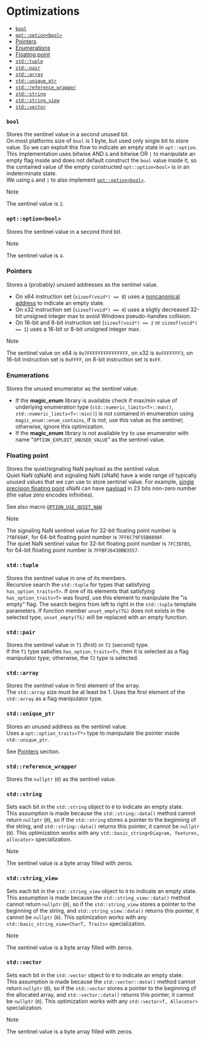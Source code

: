 
# Optimizations

- [`bool`](#bool)
- [`opt::option<bool>`](#optoptionbool)
- [Pointers](#pointers)
- [Enumerations](#enumerations)
- [Floating point](#floating-point)
- [`std::tuple`](#stdtuple)
- [`std::pair`](#stdpair)
- [`std::array`](#stdarray)
- [`std::unique_ptr`](#stdunique_ptr)
- [`std::reference_wrapper`](#stdreference_wrapper)
- [`std::string`](#stdstring)
- [`std::string_view`](#stdstring_view)
- [`std::vector`](#stdvector)

### `bool`
Stores the sentinel value in a second unused bit. \
On most platforms size of `bool` is 1 byte, but used only single bit to store value. So we can exploit this flow to indicate an empty state in `opt::option`. This implementation uses bitwise AND `&` and bitwise OR `|` to manipulate an empty flag inside and does not default construct the `bool` value inside it, so the contained value of the empty constructed `opt::option<bool>` is in an indeterminate state. \
We using `&` and `|` to also implement [`opt::option<bool>`](#optoptionbool).
> [!NOTE]
> The sentinel value is `2`.

### `opt::option<bool>`
Stores the sentinel value in a second third bit.
> [!NOTE]
> The sentinel value is `4`.

### Pointers
Stores a (probably) unused addresses as the sentinel value.
- On x64 instruction set (`sizeof(void*) == 8`) uses a [noncanonical address][] to indicate an empty state.
- On x32 instruction set (`sizeof(void*) == 4`) uses a sligtly decreased 32-bit unsigned integer max to avoid Windows pseudo-handles collision.
- On 16-bit and 8-bit instruction set (`sizeof(void*) == 2` or `sizeof(void*) == 1`) uses a 16-bit or 8-bit unsigned integer max.
> [!NOTE]
> The sentinel value on x64 is `0x7FFFFFFFFFFFFFFF`, on x32 is `0xFFFFFFF3`, on 16-bit instruction set is `0xFFFF`, on 8-bit instruction set is `0xFF`.

[noncanonical address]: https://read.seas.harvard.edu/cs161/2023/doc/memory-layout/

### Enumerations
Stores the unused enumerator as the sentinel value.
- If the **magic_enum** library is available check if max/min value of underlying enumeration type (`std::numeric_limits<T>::man()`, `std::numeric_limits<T>::min()`) is not contained in enumeration using `magic_enum::enum_contains`, if is not, use this value as the sentinel; otherwise, ignore this optimization.
- If the **magic_enum** library is not available try to use enumerator with name "`OPTION_EXPLOIT_UNUSED_VALUE`"
as the sentinel value.

### Floating point
Stores the quiet/signaling NaN payload as the sentinel value. \
Quiet NaN (qNaN) and signaling NaN (sNaN) have a wide range of typically unused values that we can use to store sentinel value. For example, [single precision floating point][] sNaN can have [payload][NaN floating point] in 23 bits non-zero number (the value zero encodes infinities).

See also macro [`OPTION_USE_QUIET_NAN`](macros.md#option_use_quiet_nan)

> [!NOTE]
> The signaling NaN sentinel value for 32-bit floating point number is `7fBF69AF`, for 64-bit floating point number is `7FF6C79F55B0898F`. \
> The quiet NaN sentinel value for 32-bit floating point number is `7FC3EFB5`, for 64-bit floating point number is `7FFBF26430BB3557`.

[Single precision floating point]: https://en.wikipedia.org/wiki/Single-precision_floating-point_format
[NaN floating point]: https://en.wikipedia.org/wiki/NaN#Floating_point

### `std::tuple`
Stores the sentinel value in one of its members. \
Recursive search the `std::tuple` for types that satisfying `has_option_traits<T>`. If one of its elements that satisfying `has_option_traits<T>` was found, use this element to manipulate the "is empty" flag. The search begins from left to right in the `std::tuple` template parameters. If function member `unset_empty(T&)` does not exists in the selected type, `unset_empty(T&)` will be replaced with an empty function.

### `std::pair`
Stores the sentinel value in `T1` (first) or `T2` (second) type. \
If the `T1` type satisfies `has_option_traits<T>`, then it is selected as a flag manipulator type; otherwise, the `T2` type is selected.

### `std::array`
Stores the sentinel value in first element of the array. \
The `std::array` size must be at least be 1. Uses the first element of the `std::array` as a flag manipulator type.

### `std::unique_ptr`
Stores an unused address as the sentinel value. \
Uses a `opt::option_traits<T*>` type to manipulate the pointer inside `std::unique_ptr`.

See [Pointers](#pointers) section.

### `std::reference_wrapper`
Stores the `nullptr` (`0`) as the sentinel value.

### `std::string`
Sets each bit in the `std::string` object to `0` to indicate an empty state. \
This assumption is made because the `std::string::data()` method cannot return `nullptr` (`0`), so if the `std::string` stores a pointer to the beginning of the string, and `std::string::data()` returns this pointer, it cannot be `nullptr` (`0`). This optimization works with any `std::basic_string<Diagram, features, allocator>` specialization.

> [!NOTE]
> The sentinel value is a byte array filled with zeros.

### `std::string_view`
Sets each bit in the `std::string_view` object to `0` to indicate an empty state. \
This assumption is made because the `std::string_view::data()` method cannot return `nullptr` (`0`), so if the `std::string_view` stores a pointer to the beginning of the string, and `std::string_view::data()` returns this pointer, it cannot be `nullptr` (`0`). This optimization works with any `std::basic_string_view<CharT, Traits>` specialization.

> [!NOTE]
> The sentinel value is a byte array filled with zeros.

### `std::vector`
Sets each bit in the `std::vector` object to `0` to indicate an empty state. \
This assumption is made because the `std::vector::data()` method cannot return `nullptr` (`0`), so if the `std::vector` stores a pointer to the beginning of the allocated array, and `std::vector::data()` returns this pointer, it cannot be `nullptr` (`0`). This optimization works with any `std::vector<T, Allocator>` specialization.

> [!NOTE]
> The sentinel value is a byte array filled with zeros.
